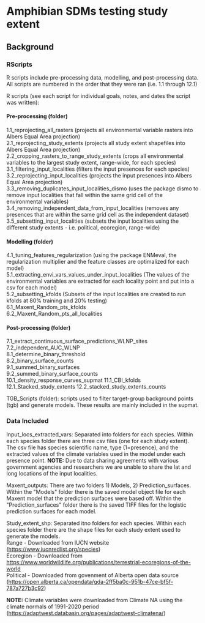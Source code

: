 # Amphibian SDMs testing study extent
## Background

### RScripts  
R scripts include pre-processing data, modelling, and post-processing data. All scripts are numbered in the order that they were ran (i.e. 1.1 through 12.1)    
  
R scripts (see each script for individual goals, notes, and dates the script was written):  
#### Pre-processing (folder)
1.1_reprojecting_all_rasters (projects all environmental variable rasters into Albers Equal Area projection)  
2.1_reprojecting_study_extents (projects all study extent shapefiles into Albers Equal Area projection)  
2.2_cropping_rasters_to_range_study_extents (crops all environmental variables to the largest study extent, range-wide, for each species)    
3.1_filtering_input_localities (filters the input presences for each species)  
3.2_reprojecting_input_localities (projects the input presences into Albers Equal Area projection)    
3.3_removing_duplicates_input_localities_dismo (uses the package dismo to remove input localities that fall within the same grid cell of the environmental variables)    
3.4_removing_independent_data_from_input_localities (removes any presences that are within the same grid cell as the independent dataset)    
3.5_subsetting_input_localities (subsets the input localities using the different study extents - i.e. political, ecoregion, range-wide)    
#### Modelling (folder)
4.1_tuning_features_regularization (using the package ENMeval, the regularization multiplier and the feature classes are optimalized for each model)      
5.1_extracting_envi_vars_values_under_input_localities (The values of the environmental variables are extracted for each locality point and put into a csv for each model)    
5.2_subsetting_kfolds (Subsets of the input localities are created to run kfolds at 80% training and 20% testing)    
6.1_Maxent_Random_pts_kfolds  
6.2_Maxent_Random_pts_all_localities
#### Post-processing (folder)
7.1_extract_continuous_surface_predictions_WLNP_sites  
7.2_independent_AUC_WLNP  
8.1_determine_binary_threshold  
8.2_binary_surface_counts  
9.1_summed_binary_surfaces  
9.2_summed_binary_surface_counts  
10.1_density_response_curves_supmat
11.1_CBI_kfolds
12.1_Stacked_study_extents
12.2_stacked_study_extents_counts

TGB_Scripts (folder): scripts used to filter target-group background points (tgb) and generate models. These results are mainly included in the supmat. 
  
### Data Included 
Input_locs_extracted_vars: Separated into folders for each species. Within each species folder there are three csv files (one for each study extent). The csv file has species scientific name, type (1=presence), and the extracted values of the climate variables used in the model under each presence point. **NOTE:** Due to data sharing agreements with various government agencies and researchers we are unable to share the lat and long locations of the input localities.   

Maxent_outputs: There are two folders 1) Models, 2) Prediction_surfaces. Within the "Models" folder there is the saved model object file for each Maxent model that the prediction surfaces were based off. Within the "Prediction_surfaces" folder there is the saved TIFF files for the logistic prediction surfaces for each model.   

Study_extent_shp: Separated itno folders for each species. Within each species folder there are the shape files for each study extent used to generate the models.    
  Range - Downloaded from IUCN website (https://www.iucnredlist.org/species)  
  Ecoregion - Downloaded from https://www.worldwildlife.org/publications/terrestrial-ecoregions-of-the-world  
  Political - Downloaded from govenment of Alberta open data source (https://open.alberta.ca/opendata/gda-2ff5ba0c-951b-47ce-bf5f-787a727b3c92)  

**NOTE:** Climate variables were downloaded from Climate NA using the climate normals of 1991-2020 period  
 (https://adaptwest.databasin.org/pages/adaptwest-climatena/)
